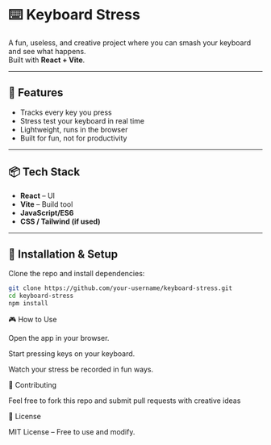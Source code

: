 # ⌨️ Keyboard Stress

A fun, useless, and creative project where you can smash your keyboard and see what happens.  
Built with **React + Vite**.

---

## 🚀 Features
- Tracks every key you press
- Stress test your keyboard in real time
- Lightweight, runs in the browser
- Built for fun, not for productivity

---

## 📦 Tech Stack
- **React** – UI
- **Vite** – Build tool
- **JavaScript/ES6**
- **CSS / Tailwind (if used)**

---

## 🔧 Installation & Setup

Clone the repo and install dependencies:

```bash
git clone https://github.com/your-username/keyboard-stress.git
cd keyboard-stress
npm install
```


🎮 How to Use

Open the app in your browser.

Start pressing keys on your keyboard.

Watch your stress be recorded in fun ways.


🤝 Contributing

Feel free to fork this repo and submit pull requests with creative ideas


📜 License

MIT License – Free to use and modify.

